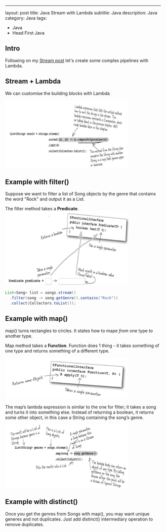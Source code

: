 ---
layout: post
title: Java Stream with Lambda
subtitle: Java 
description: Java
category: Java
tags:
  - Java
  - Head First Java

## Intro
Following on my [Stream post](https://brian6484.github.io/java/2022/07/04/Streams.html)
let's create some complex pipelines with Lambda.

## Stream + Lambda
We can customise the building blocks with Lambda

<img src="/assets/images/posts/java/Stream/stream4.png" title="제목" alt="아무거나" width="400"/>

## Example with filter()
Suppose we want to filter a list of Song objects by the genre
that contains the word "Rock" and output it as a List.

The filter method takes a **Predicate**.
<img src="/assets/images/posts/java/StreamLambda/streamlambda1.png" title="제목" alt="아무거나" width="400"/>

```java
List<Song> list = songs.stream()
  .filter(song -> song.getGenre().contains("Rock"))
  .collect(Collectors.toList());
```

## Example with map()
map() turns rectangles to circles. It states how to mape
*from* one type *to* another type.

Map method takes a **Function**. Function does 1 thing - it takes something
of one type and returns something of a different type.

<img src="/assets/images/posts/java/StreamLambda/StreamLambda2.png" title="제목" alt="아무거나" width="400"/>

The map’s lambda expression is similar to the one for filter; it takes a song
and turns it into something else. Instead of returning a boolean, it returns
some other object, in this case a String containing the song’s genre.

<img src="/assets/images/posts/java/StreamLambda/streamlambda3.png" title="제목" alt="아무거나" width="400"/>

## Example with distinct()
Once you get the genres from Songs with map(), you may want unique
generes and not duplicates. Just add distinct() intermediary operation
to remove duplicates.



